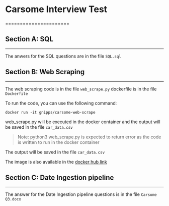 # Carsome Interview Test
======================

## Section A: SQL
--------------
The anwers for the SQL questions are in the file `SQL.sql`

## Section B: Web Scraping
-----------------------
The web scraping code is in the file `web_scrape.py`
dockerfile is in the file `Dockerfile`

To run the code, you can use the following command:
```
docker run -it gnipps/carsome-web-scrape
```
web_scrape.py will be executed in the docker container and the output will be saved in the file `car_data.csv`
> Note: python3 web_scrape.py is expected to return error as the code is written to run in the docker container

The output will be saved in the file `car_data.csv`

The image is also available in the [docker hub link](https://hub.docker.com/repository/docker/gnipps/carsome-web-scrape/)


## Section C: Date Ingestion pipeline
----------------------------------

The answer for the Date Ingestion pipeline questions is in the file `Carsome Q3.docx`
